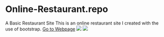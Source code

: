 # Online-Restaurant.repo
A Basic Restaurant Site
This is an online restaurant site I created with the use of bootstrap.
<a href='https://maywedadev.github.io/Online-Restaurant.repo/index.html'>Go to Webpage</a>
<img src='maywedadev.github.io/assets/Alyce.PNG'></img>
<img src='maywedadev.github.io/assets/Screenshot_20220716-191050.png'></img>